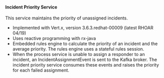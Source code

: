 #### Incident Priority Service

This service maintains the priority of unassigned incidents.

* Implemented with Vert.x, version 3.6.3.redhat-00009 (latest RHOAR 04/19)
* Uses reactive programming with rx-java
* Embedded rules engine to calculate the priority of an incident and the average priority. The rules engine uses a stateful rules session.
* When the process service is unable to assign a responder to an incident, an IncidentAssignmentEvent is sent to the Kafka broker. The incident priority service consumes these events and raises the priority for each failed assignment.
